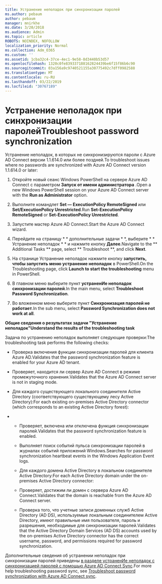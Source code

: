 ```yaml
---
title: Устранение неполадок при синхронизации паролей
ms.author: pebaum
author: pebaum
manager: mnirkhe
ms.date: 3/20/2018
ms.audience: Admin
ms.topic: article
ROBOTS: NOINDEX, NOFOLLOW
localization_priority: Normal
ms.collection: Adm_O365
ms.custom: ''
ms.assetid: 1cba32c4-37ce-4ec1-9e58-8d3440b53d57
ms.openlocfilehash: 1320c0fe839337188162824439be6f15f86b6c90
ms.sourcegitcommit: 03a156a9c9740521155a30775492c7dff0982588
ms.translationtype: MT
ms.contentlocale: ru-RU
ms.lasthandoff: 03/22/2019
ms.locfileid: "30767189"
---
```

# <a name="troubleshoot-password-synchronization"></a><span data-ttu-id="d6d8f-102">Устранение неполадок при синхронизации паролей</span><span class="sxs-lookup"><span data-stu-id="d6d8f-102">Troubleshoot password synchronization</span></span>

<span data-ttu-id="d6d8f-103">Устранение неполадок, в которых не синхронизируются пароли с Azure AD Connect версии 1.1.614.0 или более поздней.</span><span class="sxs-lookup"><span data-stu-id="d6d8f-103">To troubleshoot issues where no passwords are synchronized with Azure AD Connect version 1.1.614.0 or later:</span></span>
  
1. <span data-ttu-id="d6d8f-104">Откройте новый сеанс Windows PowerShell на сервере Azure AD Connect с параметром **Запуск от имени администратора** .</span><span class="sxs-lookup"><span data-stu-id="d6d8f-104">Open a new Windows PowerShell session on your Azure AD Connect server with the **Run as Administrator** option.</span></span> 
    
2. <span data-ttu-id="d6d8f-105">Выполните командлет **Set — ExecutionPolicy RemoteSigned** или **Set/ExecutionPolicy Unrestricted**.</span><span class="sxs-lookup"><span data-stu-id="d6d8f-105">Run **Set-ExecutionPolicy RemoteSigned** or **Set-ExecutionPolicy Unrestricted**.</span></span> 
    
3. <span data-ttu-id="d6d8f-106">Запустите мастер Azure AD Connect.</span><span class="sxs-lookup"><span data-stu-id="d6d8f-106">Start the Azure AD Connect wizard.</span></span>
    
4. <span data-ttu-id="d6d8f-107">Перейдите на страницу \* \* дополнительные задачи \* \*, выберите \* \* Устранение неполадок \* \* и нажмите кнопку **Далее**.</span><span class="sxs-lookup"><span data-stu-id="d6d8f-107">Navigate to the \*\* Additional Tasks \*\* page, select \*\* Troubleshoot \*\*, and click **Next**.</span></span> 
    
5. <span data-ttu-id="d6d8f-108">На странице Устранение неполадок нажмите кнопку **запустить, чтобы запустить меню устранение неполадок** в PowerShell.</span><span class="sxs-lookup"><span data-stu-id="d6d8f-108">On the Troubleshooting page, click **Launch to start the troubleshooting** menu in PowerShell.</span></span> 
    
6. <span data-ttu-id="d6d8f-109">В главном меню выберите пункт **устраненИе неполадок синхронизации паролей**.</span><span class="sxs-lookup"><span data-stu-id="d6d8f-109">In the main menu, select **Troubleshoot Password Synchronization**.</span></span> 
    
7. <span data-ttu-id="d6d8f-110">Во вложенном меню выберите пункт **Синхронизация паролей не работает**.</span><span class="sxs-lookup"><span data-stu-id="d6d8f-110">In the sub menu, select **Password Synchronization does not work at all**.</span></span> 
    
 <span data-ttu-id="d6d8f-111">**Общие сведения о результатах задачи "Устранение неполадок"**</span><span class="sxs-lookup"><span data-stu-id="d6d8f-111">**Understand the results of the troubleshooting task**</span></span>
  
<span data-ttu-id="d6d8f-112">Задача по устранению неполадок выполняет следующие проверки:</span><span class="sxs-lookup"><span data-stu-id="d6d8f-112">The troubleshooting task performs the following checks:</span></span>
  
- <span data-ttu-id="d6d8f-113">Проверка включения функции синхронизации паролей для клиента Azure AD.</span><span class="sxs-lookup"><span data-stu-id="d6d8f-113">Validates that the password synchronization feature is enabled for your Azure AD tenant.</span></span>
    
- <span data-ttu-id="d6d8f-114">Проверяет, находится ли сервер Azure AD Connect в режиме промежуточного хранения.</span><span class="sxs-lookup"><span data-stu-id="d6d8f-114">Validates that the Azure AD Connect server is not in staging mode.</span></span>
    
- <span data-ttu-id="d6d8f-115">Для каждого существующего локального соединителя Active Directory (соответствующего существующему лесу Active Directory):</span><span class="sxs-lookup"><span data-stu-id="d6d8f-115">For each existing on-premises Active Directory connector (which corresponds to an existing Active Directory forest):</span></span>
    
- 
  - <span data-ttu-id="d6d8f-116">Проверяет, включена или отключена функция синхронизации паролей.</span><span class="sxs-lookup"><span data-stu-id="d6d8f-116">Validates that the password synchronization feature is enabled.</span></span>
    
  - <span data-ttu-id="d6d8f-117">Выполняет поиск событий пульса синхронизации паролей в журналах событий приложений Windows.</span><span class="sxs-lookup"><span data-stu-id="d6d8f-117">Searches for password synchronization heartbeat events in the Windows Application Event logs.</span></span>
    
  - <span data-ttu-id="d6d8f-118">Для каждого домена Active Directory в локальном соединителе Active Directory:</span><span class="sxs-lookup"><span data-stu-id="d6d8f-118">For each Active Directory domain under the on-premises Active Directory connector:</span></span>
    
  - <span data-ttu-id="d6d8f-119">Проверяет, достижим ли домен с сервера Azure AD Connect.</span><span class="sxs-lookup"><span data-stu-id="d6d8f-119">Validates that the domain is reachable from the Azure AD Connect server.</span></span>
    
  - <span data-ttu-id="d6d8f-120">Проверка того, что учетные записи доменных служб Active Directory (AD DS), используемые локальным соединителем Active Directory, имеют правильные имя пользователя, пароль и разрешения, необходимые для синхронизации паролей.</span><span class="sxs-lookup"><span data-stu-id="d6d8f-120">Validates that the Active Directory Domain Services (AD DS) accounts used by the on-premises Active Directory connector has the correct username, password, and permissions required for password synchronization.</span></span>
    
<span data-ttu-id="d6d8f-121">Дополнительные сведения об устранении неполадок при синхронизации паролей приведены [в разделе устраненИе неполадок с синхронизацией паролей с помощью Azure AD Connect Sync](https://docs.microsoft.com/azure/active-directory/connect/active-directory-aadconnectsync-troubleshoot-password-synchronization).</span><span class="sxs-lookup"><span data-stu-id="d6d8f-121">For more help troubleshooting password sync, see [Troubleshoot password synchronization with Azure AD Connect sync](https://docs.microsoft.com/azure/active-directory/connect/active-directory-aadconnectsync-troubleshoot-password-synchronization).</span></span>
  

